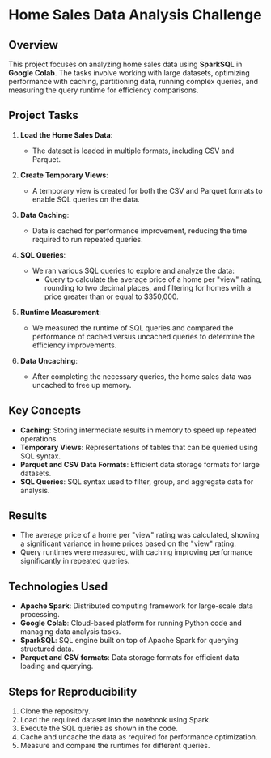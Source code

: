 # Home Sales Data Analysis Challenge

## Overview
This project focuses on analyzing home sales data using **SparkSQL** in **Google Colab**. The tasks involve working with large datasets, optimizing performance with caching, partitioning data, running complex queries, and measuring the query runtime for efficiency comparisons.

## Project Tasks
1. **Load the Home Sales Data**: 
   - The dataset is loaded in multiple formats, including CSV and Parquet.

2. **Create Temporary Views**: 
   - A temporary view is created for both the CSV and Parquet formats to enable SQL queries on the data.

3. **Data Caching**: 
   - Data is cached for performance improvement, reducing the time required to run repeated queries.

4. **SQL Queries**: 
   - We ran various SQL queries to explore and analyze the data:
     - Query to calculate the average price of a home per "view" rating, rounding to two decimal places, and filtering for homes with a price greater than or equal to $350,000.

5. **Runtime Measurement**:
   - We measured the runtime of SQL queries and compared the performance of cached versus uncached queries to determine the efficiency improvements.

6. **Data Uncaching**: 
   - After completing the necessary queries, the home sales data was uncached to free up memory.

## Key Concepts
- **Caching**: Storing intermediate results in memory to speed up repeated operations.
- **Temporary Views**: Representations of tables that can be queried using SQL syntax.
- **Parquet and CSV Data Formats**: Efficient data storage formats for large datasets.
- **SQL Queries**: SQL syntax used to filter, group, and aggregate data for analysis.

## Results
- The average price of a home per "view" rating was calculated, showing a significant variance in home prices based on the "view" rating.
- Query runtimes were measured, with caching improving performance significantly in repeated queries.

## Technologies Used
- **Apache Spark**: Distributed computing framework for large-scale data processing.
- **Google Colab**: Cloud-based platform for running Python code and managing data analysis tasks.
- **SparkSQL**: SQL engine built on top of Apache Spark for querying structured data.
- **Parquet and CSV formats**: Data storage formats for efficient data loading and querying.

## Steps for Reproducibility
1. Clone the repository.
2. Load the required dataset into the notebook using Spark.
3. Execute the SQL queries as shown in the code.
4. Cache and uncache the data as required for performance optimization.
5. Measure and compare the runtimes for different queries.


